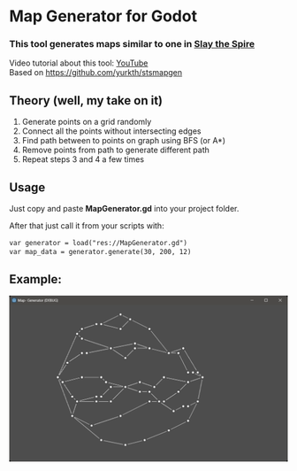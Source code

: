 # Map Generator for Godot
### This tool generates maps similar to one in [Slay the Spire](https://store.steampowered.com/app/646570/Slay_the_Spire/)

Video tutorial about this tool: [YouTube](https://youtu.be/dyfU-5Nbn_4)   
Based on https://github.com/yurkth/stsmapgen

## Theory (well, my take on it)
1. Generate points on a grid randomly
2. Connect all the points without intersecting edges
3. Find path between to points on graph using BFS (or A*)
4. Remove points from path to generate different path
5. Repeat steps 3 and 4 a few times

## Usage 
Just copy and paste **MapGenerator.gd** into your project folder.

After that just call it from your scripts with:
```
var generator = load("res://MapGenerator.gd")
var map_data = generator.generate(30, 200, 12)
```

## Example:
![example output](./Screenshot.png)
